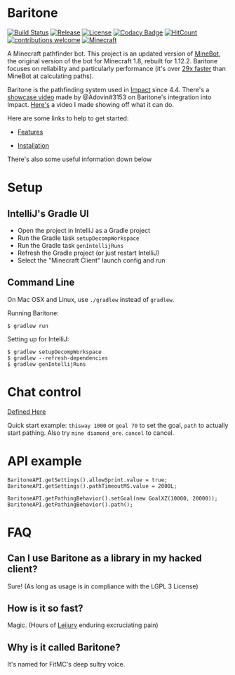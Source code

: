 # Baritone
[![Build Status](https://travis-ci.com/cabaletta/baritone.svg?branch=master)](https://travis-ci.com/cabaletta/baritone)
[![Release](https://img.shields.io/github/release/cabaletta/baritone.svg)](https://github.com/cabaletta/baritone/releases)
[![License](https://img.shields.io/github/license/cabaletta/baritone.svg)](LICENSE)
[![Codacy Badge](https://api.codacy.com/project/badge/Grade/a73d037823b64a5faf597a18d71e3400)](https://www.codacy.com/app/leijurv/baritone?utm_source=github.com&amp;utm_medium=referral&amp;utm_content=cabaletta/baritone&amp;utm_campaign=Badge_Grade)
[![HitCount](http://hits.dwyl.com/cabaletta/baritone.svg)](http://hits.dwyl.com/cabaletta/baritone)
[![contributions welcome](https://img.shields.io/badge/contributions-welcome-brightgreen.svg?style=flat)](https://github.com/cabaletta/baritone/issues)
[![Minecraft](https://img.shields.io/badge/MC-1.12.2-green.svg)](https://minecraft.gamepedia.com/1.12.2)

A Minecraft pathfinder bot. This project is an updated version of [MineBot](https://github.com/leijurv/MineBot/),
the original version of the bot for Minecraft 1.8, rebuilt for 1.12.2. Baritone focuses on reliability and particularly performance (it's over [29x faster](https://github.com/cabaletta/baritone/pull/180#issuecomment-423822928) than MineBot at calculating paths).

Baritone is the pathfinding system used in [Impact](https://impactdevelopment.github.io/) since 4.4. There's a [showcase video](https://www.youtube.com/watch?v=yI8hgW_m6dQ) made by @Adovin#3153 on Baritone's integration into Impact. [Here's](https://www.youtube.com/watch?v=StquF69-_wI) a video I made showing off what it can do.

Here are some links to help to get started:

- [Features](FEATURES.md)

- [Installation](INSTALL.md)

There's also some useful information down below

# Setup

## IntelliJ's Gradle UI
- Open the project in IntelliJ as a Gradle project
- Run the Gradle task `setupDecompWorkspace`
- Run the Gradle task `genIntellijRuns`
- Refresh the Gradle project (or just restart IntelliJ)
- Select the "Minecraft Client" launch config and run

## Command Line
On Mac OSX and Linux, use `./gradlew` instead of `gradlew`.

Running Baritone:

```
$ gradlew run
```

Setting up for IntelliJ:
```
$ gradlew setupDecompWorkspace
$ gradlew --refresh-dependencies
$ gradlew genIntellijRuns
```

# Chat control
[Defined Here](src/main/java/baritone/utils/ExampleBaritoneControl.java)

Quick start example: `thisway 1000` or `goal 70` to set the goal, `path` to actually start pathing. Also try `mine diamond_ore`. `cancel` to cancel.

# API example

```
BaritoneAPI.getSettings().allowSprint.value = true;
BaritoneAPI.getSettings().pathTimeoutMS.value = 2000L;

BaritoneAPI.getPathingBehavior().setGoal(new GoalXZ(10000, 20000));
BaritoneAPI.getPathingBehavior().path();
```

# FAQ

## Can I use Baritone as a library in my hacked client?

Sure! (As long as usage is in compliance with the LGPL 3 License)

## How is it so fast?

Magic. (Hours of [Leijurv](https://github.com/leijurv) enduring excruciating pain)

## Why is it called Baritone?

It's named for FitMC's deep sultry voice. 
